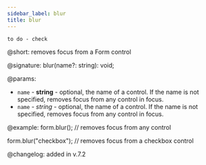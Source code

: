 ```yaml
---
sidebar_label: blur
title: blur
---  
```


`to do - check`

@short: removes focus from a Form control

@signature: blur(name?: string): void;

@params:
- `name` - **string** -  optional, the name of a control. If the name is not specified, removes focus from any control in focus.
- `name` - *string* -  optional, the name of a control. If the name is not specified, removes focus from any control in focus. 

@example: 
form.blur(); // removes focus from any control

form.blur("checkbox"); // removes focus from a checkbox control

@changelog: added in v.7.2
